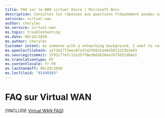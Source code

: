 ```yaml
---
title: FAQ sur le WAN virtuel Azure | Microsoft Docs
description: Consultez les réponses aux questions fréquemment posées sur les réseaux Virtual WAN Azure, les clients, les passerelles, les appareils, les partenaires et les connexions.
services: virtual-wan
author: cherylmc
ms.service: virtual-wan
ms.topic: troubleshooting
ms.date: 09/28/2020
ms.author: cherylmc
Customer intent: As someone with a networking background, I want to read more details about Virtual WAN in a FAQ format.
ms.openlocfilehash: a1f192773eec87e37a2f6831a4835013223b2e63
ms.sourcegitcommit: 3792cf7efc12e357f0e3b65638ea7673651db6e1
ms.translationtype: HT
ms.contentlocale: fr-FR
ms.lasthandoff: 09/29/2020
ms.locfileid: "91449393"
---
```

# <a name="virtual-wan-faq"></a>FAQ sur Virtual WAN

[!INCLUDE [Virtual WAN FAQ](../../includes/virtual-wan-faq-include.md)]
